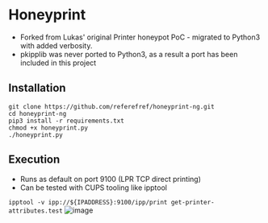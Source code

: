 Honeyprint
==========

* Forked from Lukas' original Printer honeypot PoC - migrated to Python3 with added verbosity.
* pkipplib was never ported to Python3, as a result a port has been included in this project

## Installation
```
git clone https://github.com/referefref/honeyprint-ng.git
cd honeyprint-ng
pip3 install -r requirements.txt
chmod +x honeyprint.py
./honeyprint.py
```

## Execution
* Runs as default on port 9100 (LPR TCP direct printing)
* Can be tested with CUPS tooling like ipptool

``` ipptool -v ipp://${IPADDRESS}:9100/ipp/print get-printer-attributes.test ```
![image](https://github.com/referefref/honeyprint-ng/assets/56499429/cd73e929-1653-4453-903c-d77df8169708)
